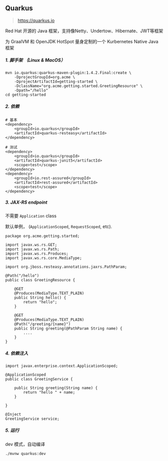 ## Quarkus

> https://quarkus.io

Red Hat 开源的 Java 框架，支持像Netty、Undertow、Hibernate、JWT等框架

为 GraalVM 和 OpenJDK HotSpot 量身定制的一个 Kurbernetes Native Java 框架

##### 1. 脚手架 （Linux & MacOS）

```
mvn io.quarkus:quarkus-maven-plugin:1.4.2.Final:create \
    -DprojectGroupId=org.acme \
    -DprojectArtifactId=getting-started \
    -DclassName="org.acme.getting.started.GreetingResource" \
    -Dpath="/hello"
cd getting-started
```

##### 2. 依赖

```
# 基本
<dependency>
    <groupId>io.quarkus</groupId>
    <artifactId>quarkus-resteasy</artifactId>
</dependency>

# 测试
<dependency>
    <groupId>io.quarkus</groupId>
    <artifactId>quarkus-junit5</artifactId>
    <scope>test</scope>
</dependency>
<dependency>
    <groupId>io.rest-assured</groupId>
    <artifactId>rest-assured</artifactId>
    <scope>test</scope>
</dependency>
```

##### 3. JAX-RS endpoint 

不需要 `Application` class

默认单例， (`ApplicationScoped`, `RequestScoped`, etc).

```
package org.acme.getting.started;

import javax.ws.rs.GET;
import javax.ws.rs.Path;
import javax.ws.rs.Produces;
import javax.ws.rs.core.MediaType;

import org.jboss.resteasy.annotations.jaxrs.PathParam;

@Path("/hello")
public class GreetingResource {

    @GET
    @Produces(MediaType.TEXT_PLAIN)
    public String hello() {
        return "hello";
    }
    
    @GET
    @Produces(MediaType.TEXT_PLAIN)
    @Path("/greeting/{name}")
    public String greeting(@PathParam String name) {
        ....
    }
}
```

##### 4. 依赖注入

```
import javax.enterprise.context.ApplicationScoped;

@ApplicationScoped
public class GreetingService {

    public String greeting(String name) {
        return "hello " + name;
    }

}

@Inject
GreetingService service;
```

##### 5. 运行

dev 模式，自动编译

```
./mvnw quarkus:dev
```

